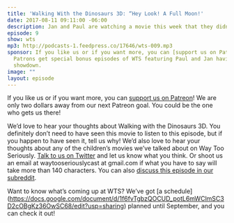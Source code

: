 ```yaml
---
title: 'Walking With the Dinosaurs 3D: “Hey Look! A Full Moon!'
date: 2017-08-11 09:11:00 -06:00
description: Jan and Paul are watching a movie this week that they didn’t choose. You don’t have to have seen this movie to listen to the episode: we’re talking about “Walking With the Dinosaurs 3D.” We talk about mating habits of anthropomorphized animals, whether a movie about dinosaurs should be considered a nature documentary, and whether dinosaurs wear lipstick.
episode: 9
show: wts
mp3: http://podcasts-1.feedpress.co/17646/wts-009.mp3
sponsor: If you like us or if you want more, you can [support us on Patreon](https://www.patreon.com/clockworkscast)!
  Patrons get special bonus episodes of WTS featuring Paul and Jan having a trivia
  showdown.
image: ""
layout: episode
---
```


If you like us or if you want more, you can [support us on Patreon](https://www.patreon.com/clockworkscast)! We are only two dollars away from our next Patreon goal. You could be the one who gets us there!

We’d love to hear your thoughts about Walking with the Dinosaurs 3D. You definitely don’t need to have seen this movie to listen to this episode, but if you happen to have seen it, tell us why! We’d also love to hear your thoughts about any of the children’s movies we’ve talked about on Way Too Seriously. [Talk to us on Twitter](http://www.twitter.com/wtscast) and let us know what you think. Or shoot us an email at waytooseriouslycast at gmail.com if what you have to say will take more than 140 characters. You can also [discuss this episode in our subreddit](https://www.reddit.com/r/Goodstuff_fm/).

Want to know what’s coming up at WTS? We’ve got [a schedule] (https://docs.google.com/document/d/1f6fvTgbzQOCUD_potL6mWClmSC3D2cOBgKz36OwSC68/edit?usp=sharing) planned until September, and you can check it out!
